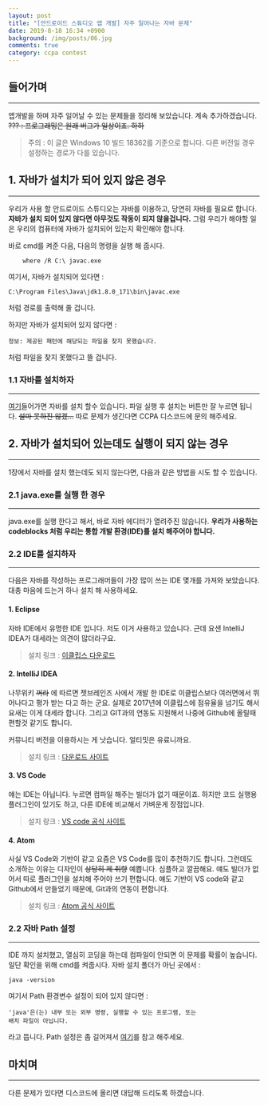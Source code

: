 ```yaml
---
layout: post
title: "[안드로이드 스튜디오 앱 개발] 자주 일어나는 자바 문제"
date: 2019-8-18 16:34 +0900
background: /img/posts/06.jpg
comments: true
category: ccpa contest
---
```

## 들어가며
*****
앱개발을 하며 자주 일어날 수 있는 문제들을 정리해 보았습니다. 계속 추가하겠습니다.
~~??? : 프로그래밍은 원래 버그가 일상이죠. 하하~~

> 주의 : 이 글은 Windows 10 빌드 18362를 기준으로 합니다. 다른 버전일 경우 설정하는 경로가 다를 있습니다.

## 1. 자바가 설치가 되어 있지 않은 경우
*****
우리가 사용 할 안드로이드 스튜디오는 자바를 이용하고, 당연히 자바를 필요로 합니다.
**자바가 설치 되어 있지 않다면 아무것도 작동이 되지 않을겁니다.**
그럼 우리가 해야할 일은 우리의 컴퓨터에 자바가 설치되어 있는지 확인해야 합니다.

바로 cmd를 켜준 다음, 다음의 명령을 실행 해 줍시다.
```
    where /R C:\ javac.exe
```
여기서, 자바가 설치되어 있다면 :
```
C:\Program Files\Java\jdk1.8.0_171\bin\javac.exe
```
처럼 경로를 출력해 줄 겁니다.

하지만 자바가 설치되어 있지 않다면 :
```
정보: 제공된 패턴에 해당되는 파일을 찾지 못했습니다.
```
처럼 파일을 찾지 못했다고 뜰 겁니다.

### 1.1 자바를 설치하자
*****
 [여기](https://www.oracle.com/technetwork/java/javase/downloads/index.html)들어가면 자바를 설치 할수 있습니다. 파일 실행 후 설치는 버튼만 잘 누르면 됩니다. ~~설마 못하진 않겠...~~ 따로 문제가 생긴다면 CCPA 디스코드에 문의 해주세요.

## 2. 자바가 설치되어 있는데도 실행이 되지 않는 경우
*****
1장에서 자바를 설치 했는데도 되지 않는다면, 다음과 같은 방법을 시도 할 수 있습니다.

### 2.1 java.exe를 실행 한 경우
*****
java.exe를 실행 한다고 해서, 바로 자바 에디터가 열려주진 않습니다. **우리가 사용하는 codeblocks 처럼 우리는 통합 개발 환경(IDE)를 설치 해주어야 합니다.**

### 2.2 IDE를 설치하자
*****
다음은 자바를 작성하는 프로그래머들이 가장 많이 쓰는 IDE 몇개를 가져와 보았습니다.
대충 마음에 드는거 하나 설치 해 사용하세요.

#### 1. Eclipse
자바 IDE에서 유명한 IDE 입니다. 저도 이거 사용하고 있습니다. 근데 요샌 IntelliJ IDEA가 대세라는 의견이 많더라구요.
> 설치 링크 : [이클립스 다운로드](https://www.eclipse.org/downloads/)

#### 2. IntelliJ IDEA
나무위키 ~~꺼라~~ 에 따르면 젯브레인즈 사에서 개발 한 IDE로 이클립스보다 여러면에서 뛰어나다고 평가 받는 다고 하는 군요. 실제로 2017년에 이클립스에 점유율을 넘기도 해서 요새는 이게 대세라 합니다.
그리고 GIT과의 연동도 지원해서 나중에 Github에 올릴때 편할것 같기도 합니다.

커뮤니티 버전을 이용하시는 게 낫습니다. 얼티밋은 유료니까요.
> 설치 링크 : [다운로드 사이트](https://www.jetbrains.com/idea/download/#section=windows)

#### 3. VS Code
얘는 IDE는 아닙니다. 누르면 컴파일 해주는 빌더가 없기 때문이죠. 하지만 코드 실행용 플러그인이 있기도 하고, 다른 IDE에 비교해서 가벼운게 장점입니다.
> 설치 랑크 : [VS code 공식 사이트](https://code.visualstudio.com/)

#### 4. Atom
사실 VS Code와 기반이 같고 요즘은 VS Code를 많이 추천하기도 합니다. 그런데도 소개하는 이유는 디자인이 ~~상당히 제 취향~~ 예쁩니다. 심플하고 깔끔해요. 얘도 빌더가 없어서 따로 플러그인을 설치해 주어야 쓰기 편합니다. 얘도 기반이 VS code와 같고 Github에서 만들었기 때문에, Git과의 연동이 편합니다.
> 설치 링크 : [Atom 공식 사이트](https://atom.io/)


### 2.2 자바 Path 설정
*****
IDE 까지 설치했고, 열심히 코딩을 하는데 컴파일이 안되면 이 문제를 확률이 높습니다. 일단 확인을 위해 cmd를 켜줍시다. 자바 설치 폴더가 아닌 곳에서 :
```
java -version
```
여기서 Path 환경변수 설정이 되어 있지 않다면 :
```
'java'은(는) 내부 또는 외부 명령, 실행할 수 있는 프로그램, 또는
배치 파일이 아닙니다.
```
라고 뜹니다. Path 설정은 좀 길어져서  [여기](https://macchiato.tistory.com/9)를 참고 해주세요.


## 마치며
*****
다른 문제가 있다면 디스코드에 올리면 대답해 드리도록 하겠습니다.
